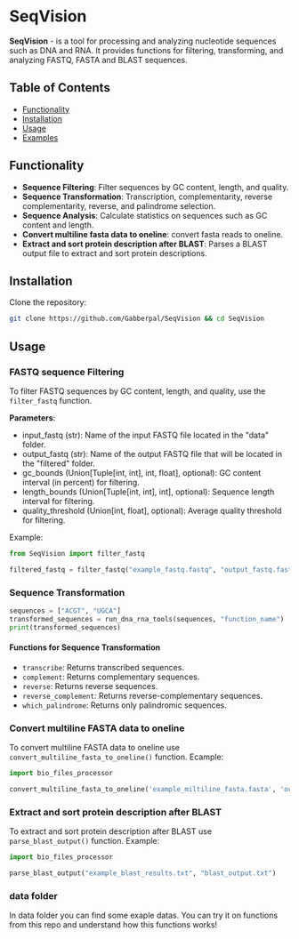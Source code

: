 # SeqVision 

**SeqVision** - is a tool for processing and analyzing nucleotide sequences such as DNA and RNA. It provides functions for filtering, transforming, and analyzing FASTQ, FASTA and BLAST sequences.

## Table of Contents 

- [Functionality](#Functionality)
- [Installation](#Installation)
- [Usage](#Usage)
- [Examples](#Examples)

## Functionality 

- **Sequence Filtering**: Filter sequences by GC content, length, and quality.
- **Sequence Transformation**: Transcription, complementarity, reverse complementarity, reverse, and palindrome selection.
- **Sequence Analysis**: Calculate statistics on sequences such as GC content and length.
- **Convert multiline fasta data to oneline**: convert fasta reads to oneline.
- **Extract and sort protein description after BLAST**: Parses a BLAST output file to extract and sort protein descriptions.

## Installation 

Clone the repository:

   ```bash
   git clone https://github.com/Gabberpal/SeqVision && cd SeqVision
   ```

## Usage 

### FASTQ sequence Filtering

To filter FASTQ sequences by GC content, length, and quality, use the `filter_fastq` function.

**Parameters**:

- input_fastq (str): Name of the input FASTQ file located in the "data" folder. 
- output_fastq (str): Name of the output FASTQ file that will be located in the "filtered" folder.
- gc_bounds (Union[Tuple[int, int], int, float], optional): GC content interval (in percent) for filtering.
- length_bounds (Union[Tuple[int, int], int], optional): Sequence length interval for filtering.
- quality_threshold (Union[int, float], optional): Average quality threshold for filtering.

Example:

```python
from SeqVision import filter_fastq

filtered_fastq = filter_fastq("example_fastq.fastq", "output_fastq.fastq", gc_bounds=(20, 80), length_bounds=(50, 75), quality_threshold=20)
```
### Sequence Transformation 

```python
sequences = ["ACGT", "UGCA"]
transformed_sequences = run_dna_rna_tools(sequences, "function_name")
print(transformed_sequences)
```

#### Functions for Sequence Transformation 

- `transcribe`: Returns transcribed sequences.
- `complement`: Returns complementary sequences.
- `reverse`: Returns reverse sequences.
- `reverse_complement`: Returns reverse-complementary sequences.
- `which_palindrome`: Returns only palindromic sequences.

### Convert multiline FASTA data to oneline

To convert multiline FASTA data to oneline use `convert_multiline_fasta_to_oneline()` function.
Ecample:

```Python
import bio_files_processor 

convert_multiline_fasta_to_oneline('example_miltiline_fasta.fasta', 'output_fasta.fasta')
```

### Extract and sort protein description after BLAST

To extract and sort protein description after BLAST use `parse_blast_output()` function.
Example:

```Python
import bio_files_processor 

parse_blast_output("example_blast_results.txt", "blast_output.txt")
```

### data folder 

In data folder you can find some exaple datas. You can try it on functions from this repo and understand how this functions works! 